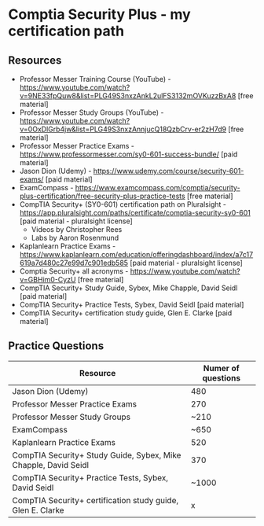 # Comptia Security Plus - my certification path

## Resources
- Professor Messer Training Course (YouTube) - https://www.youtube.com/watch?v=9NE33fpQuw8&list=PLG49S3nxzAnkL2ulFS3132mOVKuzzBxA8 [free material]
- Professor Messer Study Groups (YouTube) - https://www.youtube.com/watch?v=0OxDlGrb4jw&list=PLG49S3nxzAnnjucQ18QzbCrv-er2zH7d9 [free material]
- Professor Messer Practice Exams - https://www.professormesser.com/sy0-601-success-bundle/ [paid material]
- Jason Dion (Udemy) - https://www.udemy.com/course/security-601-exams/ [paid material]
- ExamCompass - https://www.examcompass.com/comptia/security-plus-certification/free-security-plus-practice-tests [free material]
- CompTIA Security+ (SY0-601) certification path on Pluralsight - https://app.pluralsight.com/paths/certificate/comptia-security-sy0-601 [paid material - pluralsight license]
    - Videos by Christopher Rees
    - Labs by Aaron Rosenmund
- Kaplanlearn Practice Exams - https://www.kaplanlearn.com/education/offeringdashboard/index/a7c17619a7d480c27e99d7c901edb585 [paid material - pluralsight license]
- Comptia Security+ all acronyms - https://www.youtube.com/watch?v=GBHim0-CyzU [free material]
- CompTIA Security+ Study Guide, Sybex, Mike Chapple, David Seidl [paid material]
- CompTIA Security+ Practice Tests, Sybex, David Seidl [paid material]
- CompTIA Security+ certification study guide, Glen E. Clarke [paid material]

 ## Practice Questions
 
| Resource    | Numer of questions |
| ----------- | ----------- |
| Jason Dion (Udemy)      | 480       |
| Professor Messer Practice Exams   | 270        |
| Professor Messer Study Groups   | ~210       |
| ExamCompass   | ~650        |
| Kaplanlearn Practice Exams   | 520       |
| CompTIA Security+ Study Guide, Sybex, Mike Chapple, David Seidl   | 370        |
| CompTIA Security+ Practice Tests, Sybex, David Seidl   | ~1000        |
| CompTIA Security+ certification study guide, Glen E. Clarke   | x       |


